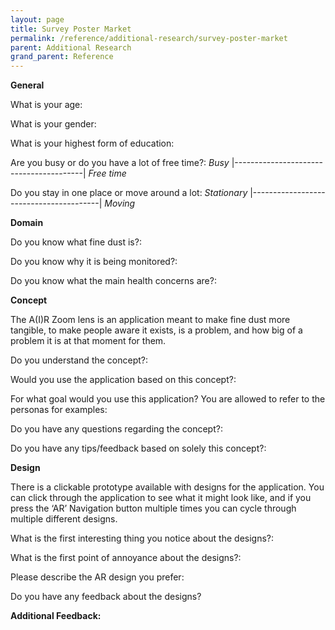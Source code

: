 ```yaml
---
layout: page
title: Survey Poster Market
permalink: /reference/additional-research/survey-poster-market
parent: Additional Research
grand_parent: Reference
---
```

**General**

What is your age:

What is your gender:

What is your highest form of education:

Are you busy or do you have a lot of free time?: _Busy_ |----------------------------------------| _Free time_

Do you stay in one place or move around a lot: _Stationary_ |----------------------------------------| _Moving_

**Domain**

Do you know what fine dust is?:

Do you know why it is being monitored?:

Do you know what the main health concerns are?:

**Concept**

The A(I)R Zoom lens is an application meant to make fine dust more tangible, to make people aware it exists, is a problem, and how big of a problem it is at that moment for them.

Do you understand the concept?:

Would you use the application based on this concept?:

For what goal would you use this application? You are allowed to refer to the personas for examples:

Do you have any questions regarding the concept?:

Do you have any tips/feedback based on solely this concept?:

**Design**

There is a clickable prototype available with designs for the application. You can click through the application to see what it might look like, and if you press the ‘AR’ Navigation button multiple times you can cycle through multiple different designs.

What is the first interesting thing you notice about the designs?:

What is the first point of annoyance about the designs?:

Please describe the AR design you prefer:

Do you have any feedback about the designs?

**Additional Feedback:**
